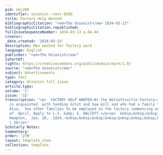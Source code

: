 ```yaml
---
pid: obj280
identifier: unionist--text-0280
title: Factory Help Wanted
bibliographicCitation: "<em>The Unionist</em> 1834-03-13"
bibliographicCitation.republished: 
fullIssueSequenceNumber: 1834-03-13 p.04.44
creator: 
_date.created: '1834-03-13'
description: Men wanted for factory work
language: English
publisher: "<em>The Unionist</em>"
IsPartOf: 
rights: https://creativecommons.org/publicdomain/mark/1.0/
source: "<em>The Unionist</em>"
subject: Advertisements
type: Text
category: Unionist full issue
article.type: 
volume: '1'
issue: '32'
transcription: "<p>  FACTORY HELP WANTED—At the Walcottsville Factory—a miller who
  is acquainted  with tending Grist and Saw mill and who had a family to work in factory.
  Also,  two other families to be employed in the factory commencing on the first
  of  April. Apply to L.S. &amp; E. WALCOTT.</p><p>  &nbsp;&nbsp;&nbsp;&nbsp;&nbsp;&nbsp;&nbsp;&nbsp;&nbsp;&nbsp;&nbsp;
  Hampton,  Jan. 28,  1834.—&nbsp;&nbsp;&nbsp;&nbsp;&nbsp;&nbsp;&nbsp;&nbsp;&nbsp;&nbsp;&nbsp;&nbsp;&nbsp;&nbsp;&nbsp;&nbsp;&nbsp;&nbsp;&nbsp;&nbsp;&nbsp;&nbsp;&nbsp;&nbsp;&nbsp;&nbsp;&nbsp;&nbsp;&nbsp;&nbsp;&nbsp;&nbsp;&nbsp;&nbsp;&nbsp;&nbsp;&nbsp;&nbsp;&nbsp;&nbsp;&nbsp;&nbsp;&nbsp;&nbsp;&nbsp;&nbsp;&nbsp;&nbsp;&nbsp;&nbsp;&nbsp;&nbsp;
  \ 26</p>"
Scholarly Notes: 
Commentary: 
order: '279'
layout: template_item
collection: template
---
```

